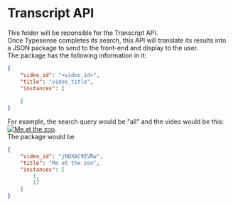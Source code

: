 # Transcript API

This folder will be reponsible for the Transcript API.  
Once Typesense completes its search, this API will translate its results into a JSON package to send to the front-end and display to the user.  
The package has the following information in it:
```json
{
    "video_id": "<video_id>",
    "title": "video_title",
    "instances": [
        
    ]
}
```
For example, the search query would be "all" and the video would be this:  
[![Me at the zoo](https://upload.wikimedia.org/wikipedia/commons/thumb/e/e0/Me_at_the_zoo.webm/320px--Me_at_the_zoo.webm.jpg)](https://www.youtube.com/watch?v=jNQXAC9IVRw).  
The package would be
```json
{
    "video_id": "jNQXAC9IVRw",
    "title": "Me at the zoo",
    "instances": [
        1,
        17
    ]
}
```

